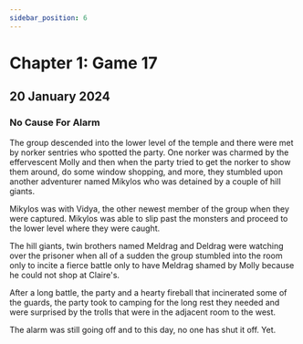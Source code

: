 ```yaml
---
sidebar_position: 6
---
```


# Chapter 1: Game 17

## 20 January 2024

### No Cause For Alarm

The group descended into the lower level of the temple and there were met by norker sentries who spotted the party. One norker was charmed by the effervescent Molly and then when the party tried to get the norker to show them around, do some window shopping, and more, they stumbled upon another adventurer named Mikylos who was detained by a couple of hill giants.

Mikylos was with Vidya, the other newest member of the group when they were captured. Mikylos was able to slip past the monsters and proceed to the lower level where they were caught.

The hill giants, twin brothers named Meldrag and Deldrag were watching over the prisoner when all of a sudden the group stumbled into the room only to incite a fierce battle only to have Meldrag shamed by Molly because he could not shop at Claire's.

After a long battle, the party and a hearty fireball that incinerated some of the guards, the party took to camping for the long rest they needed and were surprised by the trolls that were in the adjacent room to the west.

The alarm was still going off and to this day, no one has shut it off. Yet.
